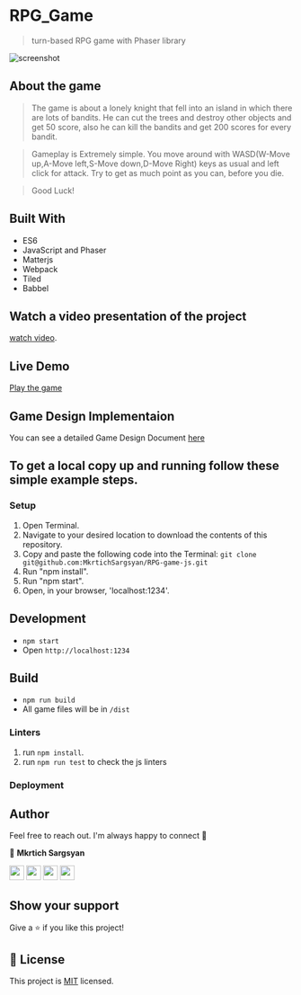 # RPG_Game

> turn-based RPG game with Phaser library

![screenshot](https://user-images.githubusercontent.com/31889642/116005207-fa136b00-a616-11eb-8c8f-4e1c5c24ece5.png)

## About the game


> The game is about a lonely knight that fell into an island in which there are lots of bandits. He can cut the trees and destroy other objects and get 50 score, also he can kill the bandits and get 200 scores for every bandit.

> Gameplay is Extremely simple. You move around with WASD(W-Move up,A-Move left,S-Move down,D-Move Right) keys as usual 
> and left click for attack. Try to get as much point as you can, before you die.

> Good Luck!



## Built With

- ES6
- JavaScript and Phaser
- Matterjs
- Webpack
- Tiled
- Babbel

## Watch a video presentation of the project 

[watch video]().


## Live Demo

[Play the game](https://ecstatic-rosalind-eeae5f.netlify.app/)

## Game Design Implementaion

You can see a detailed Game Design Document [here](https://docs.google.com/document/d/1lvSvKc88b_weoVdJrMmSRbY5YBPYTrVhusjvfUwDqIs/edit?usp=sharing)



## To get a local copy up and running follow these simple example steps.

### Setup

1. Open Terminal.
2. Navigate to your desired location to download the contents of this repository.
3. Copy and paste the following code into the Terminal: ```git clone git@github.com:MkrtichSargsyan/RPG-game-js.git```
4. Run "npm install".
5. Run "npm start".
6. Open, in your browser, 'localhost:1234'.


## Development
- `npm start`
- Open `http://localhost:1234`


## Build
- `npm run build`
- All game files will be in `/dist`


### Linters

1. run `npm install`.
2. run `npm run test` to check the js linters

### Deployment

## Author

Feel free to reach out. I'm always happy to connect :slightly_smiling_face:

👤 **Mkrtich Sargsyan**


[<code><img height="26" src="https://github.githubassets.com/images/modules/logos_page/Octocat.png"></code>](https://github.com/MkrtichSargsyan)
[<code><img height="26" src="https://upload.wikimedia.org/wikipedia/sco/thumb/9/9f/Twitter_bird_logo_2012.svg/1200px-Twitter_bird_logo_2012.svg.png"></code>](https://twitter.com/MkrtichSargsyan)
[<code><img height="26" src="https://upload.wikimedia.org/wikipedia/commons/thumb/c/c9/Linkedin.svg/1200px-Linkedin.svg.png"></code>](https://www.linkedin.com/in/mkrtich-sargsyan/)
[<code><img height="26" src="https://icons-for-free.com/iconfiles/png/512/email+gmail+mail+message+service+icon-1320183404410750774.png"></code>](mailto:mkrtichsargsyan24@gmail.com)

## Show your support

Give a ⭐️ if you like this project!

## 📝 License

This project is [MIT](lic.url) licensed.
